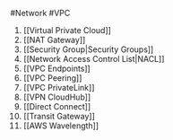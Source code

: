 #Network #VPC

1. [[Virtual Private Cloud]]
2. [[NAT Gateway]]
3. [[Security Group|Security Groups]]
4. [[Network Access Control List|NACL]]
5. [[VPC Endpoints]]
6. [[VPC Peering]]
7. [[VPC PrivateLink]]
8. [[VPN CloudHub]]
9. [[Direct Connect]]
10. [[Transit Gateway]]
11. [[AWS Wavelength]]